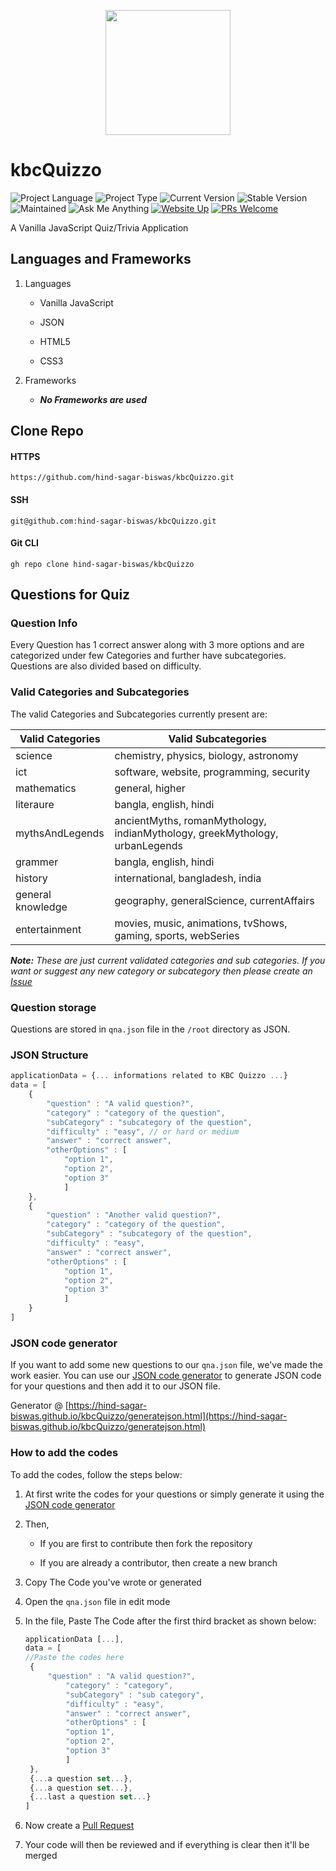 <p align="center">
  <img width="200" src="images/Quizzo.png">
</p>

# kbcQuizzo

![Project Language](https://img.shields.io/static/v1?label=language&message=javascript&color=yellow)
![Project Type](https://img.shields.io/static/v1?label=type&message=application&color=blue)
![Current Version](https://img.shields.io/static/v1?label=current-version&message=v1.0.7&color=lightgrey)
![Stable Version](https://img.shields.io/static/v1?label=stable-version&message=not-released&color=red)
![Maintained](https://img.shields.io/static/v1?label=maintained&message=yes&color=green)
![Ask Me Anything](https://img.shields.io/static/v1?label=ask-me&message=anything&color=green)
[![Website Up](https://img.shields.io/static/v1?label=website&message=up&color=orange)](https://hind-sagar-biswas.github.io/kbcQuizzo)
[![PRs Welcome](https://img.shields.io/badge/PRs-welcome-brightgreen.svg)](http://makeapullrequest.com)

A Vanilla JavaScript Quiz/Trivia Application

## Languages and Frameworks

1. Languages
   
   * Vanilla JavaScript
    
   * JSON
   
   * HTML5
   
   * CSS3
   
1. Frameworks
   
   * _**No Frameworks are used**_

## Clone Repo

#### HTTPS

```
https://github.com/hind-sagar-biswas/kbcQuizzo.git
```

#### SSH

```
git@github.com:hind-sagar-biswas/kbcQuizzo.git
```

#### Git CLI

```
gh repo clone hind-sagar-biswas/kbcQuizzo
```

## Questions for Quiz

### Question Info

Every Question has 1 correct answer along with 3 more options and are categorized under few Categories and further have subcategories. Questions are also divided based on difficulty.

### Valid Categories and Subcategories

The valid Categories and Subcategories currently present are:

Valid Categories |Valid Subcategories
| ---------- | ------------- |
science | chemistry, physics, biology, astronomy
ict | software, website, programming, security
mathematics | general, higher
literaure | bangla, english, hindi
mythsAndLegends | ancientMyths, romanMythology, indianMythology, greekMythology, urbanLegends
grammer | bangla, english, hindi
history | international, bangladesh, india
general knowledge | geography, generalScience, currentAffairs
entertainment | movies, music, animations, tvShows, gaming, sports, webSeries

_**Note:** These are just current validated categories and sub categories. If you want or suggest any new category or subcategory then please create an [Issue](https://github.com/hind-sagar-biswas/kbcQuizzo/issues)_

### Question storage

Questions are stored in `qna.json` file in the `/root` directory as JSON.

### JSON Structure

```javascript
applicationData = {... informations related to KBC Quizzo ...}
data = [
	{
		"question" : "A valid question?",
		"category" : "category of the question",
		"subCategory" : "subcategory of the question",
		"difficulty" : "easy", // or hard or medium
		"answer" : "correct answer",
		"otherOptions" : [
			"option 1",
			"option 2",
			"option 3"
			]
	},
	{
		"question" : "Another valid question?",
		"category" : "category of the question",
		"subCategory" : "subcategory of the question",
		"difficulty" : "easy",
		"answer" : "correct answer",
		"otherOptions" : [
			"option 1",
			"option 2",
			"option 3"
			]
	}
]
```

### JSON code generator

If you want to add some new questions to our `qna.json` file, we've made the work easier.
You can use our [JSON code generator](https://hind-sagar-biswas.github.io/kbcQuizzo/generatejson.html) to generate JSON code for your questions and then add it to our JSON file.

Generator @ [https://hind-sagar-biswas.github.io/kbcQuizzo/generatejson.html](https://hind-sagar-biswas.github.io/kbcQuizzo/generatejson.html)

### How to add the codes

To add the codes, follow the steps below:

1. At first write the codes for your questions or simply generate it using the [JSON code generator](https://hind-sagar-biswas.github.io/kbcQuizzo/generatejson.html)

1. Then,

   * If you are first to contribute then fork the repository
   
   * If you are already a contributor, then create a new branch

1. Copy The Code you've wrote or generated

1. Open the `qna.json` file in edit mode

1. In the file, Paste The Code after the first third bracket as shown below:
   
   ```javascript
   applicationData [...],
   data = [
   //Paste the codes here
   	{
   		"question" : "A valid question?",
			"category" : "category",
			"subCategory" : "sub category",
			"difficulty" : "easy",
			"answer" : "correct answer",
			"otherOptions" : [
   			"option 1",
   			"option 2",
   			"option 3"
   			]
   	},
   	{...a question set...},
   	{...a question set...},
   	{...last a question set...}
   ]
   ```

1. Now create a [Pull Request](https://github.com/hind-sagar-biswas/kbcQuizzo/pulls)

1. Your code will then be reviewed and if everything is clear then it'll be merged
